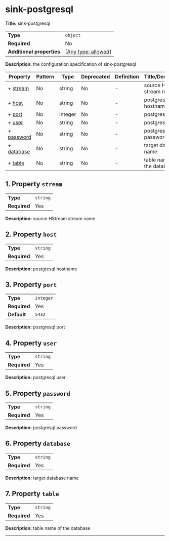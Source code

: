 # sink-postgresql

**Title:** sink-postgresql

|                           |                                                                           |
| ------------------------- | ------------------------------------------------------------------------- |
| **Type**                  | `object`                                                                  |
| **Required**              | No                                                                        |
| **Additional properties** | [[Any type: allowed]](# "Additional Properties of any type are allowed.") |

**Description:** the configuration specification of sink-postgresql

| Property                 | Pattern | Type    | Deprecated | Definition | Title/Description          |
| ------------------------ | ------- | ------- | ---------- | ---------- | -------------------------- |
| + [stream](#stream )     | No      | string  | No         | -          | source HStream stream name |
| + [host](#host )         | No      | string  | No         | -          | postgresql hostname        |
| + [port](#port )         | No      | integer | No         | -          | postgresql port            |
| + [user](#user )         | No      | string  | No         | -          | postgresql user            |
| + [password](#password ) | No      | string  | No         | -          | postgresql password        |
| + [database](#database ) | No      | string  | No         | -          | target database name       |
| + [table](#table )       | No      | string  | No         | -          | table name of the database |

## <a name="stream"></a>1. Property `stream`

|              |          |
| ------------ | -------- |
| **Type**     | `string` |
| **Required** | Yes      |

**Description:** source HStream stream name

## <a name="host"></a>2. Property `host`

|              |          |
| ------------ | -------- |
| **Type**     | `string` |
| **Required** | Yes      |

**Description:** postgresql hostname

## <a name="port"></a>3. Property `port`

|              |           |
| ------------ | --------- |
| **Type**     | `integer` |
| **Required** | Yes       |
| **Default**  | `5432`    |

**Description:** postgresql port

## <a name="user"></a>4. Property `user`

|              |          |
| ------------ | -------- |
| **Type**     | `string` |
| **Required** | Yes      |

**Description:** postgresql user

## <a name="password"></a>5. Property `password`

|              |          |
| ------------ | -------- |
| **Type**     | `string` |
| **Required** | Yes      |

**Description:** postgresql password

## <a name="database"></a>6. Property `database`

|              |          |
| ------------ | -------- |
| **Type**     | `string` |
| **Required** | Yes      |

**Description:** target database name

## <a name="table"></a>7. Property `table`

|              |          |
| ------------ | -------- |
| **Type**     | `string` |
| **Required** | Yes      |

**Description:** table name of the database

----------------------------------------------------------------------------------------------------------------------------
